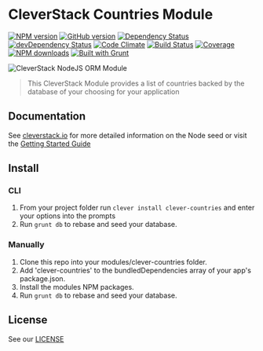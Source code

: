 CleverStack Countries Module
====================
[![NPM version](https://badge.fury.io/js/clever-countries.png)](http://badge.fury.io/js/clever-countries) [![GitHub version](https://badge.fury.io/gh/cleverstack%2Fclever-countries.png)](http://badge.fury.io/gh/cleverstack%2Fclever-countries) [![Dependency Status](https://david-dm.org/CleverStack/clever-countries.png)](https://david-dm.org/CleverStack/clever-countries) [![devDependency Status](https://david-dm.org/CleverStack/clever-countries/dev-status.png)](https://david-dm.org/CleverStack/clever-countries#info=devDependencies) [![Code Climate](https://codeclimate.com/github/CleverStack/clever-countries.png)](https://codeclimate.com/github/CleverStack/clever-countries) 
[![Build Status](https://secure.travis-ci.org/CleverStack/clever-countries.png?branch=master)](https://travis-ci.org/CleverStack/clever-countries) 
[![Coverage](https://codeclimate.com/github/CleverStack/clever-countries/coverage.png)](https://codeclimate.com/github/CleverStack/clever-countries) [![NPM downloads](http://img.shields.io/npm/dm/clever-countries.png)](https://www.npmjs.org/package/clever-countries) 
[![Built with Grunt](https://cdn.gruntjs.com/builtwith.png)](http://gruntjs.com/) 

![CleverStack NodeJS ORM Module](http://cleverstack.github.io/assets/img/logos/node-seed-logo-clean.png "CleverStack NodeJS ORM Module")
<blockquote>
This CleverStack Module provides a list of countries backed by the database of your choosing for your application
</blockquote>

## Documentation

See [cleverstack.io](http://cleverstack.io/documentation/#backend) for more detailed information on the Node seed or visit the [Getting Started Guide](http://cleverstack.io/getting-started/)

## Install

### CLI
1. From your project folder run `clever install clever-countries` and enter your options into the prompts
2. Run `grunt db` to rebase and seed your database.

### Manually
1. Clone this repo into your modules/clever-countries folder.
2. Add 'clever-countries' to the bundledDependencies array of your app's package.json.
3. Install the modules NPM packages.
3. Run `grunt db` to rebase and seed your database.

## License

See our [LICENSE](https://github.com/CleverStack/clever-countries/blob/master/LICENSE)
